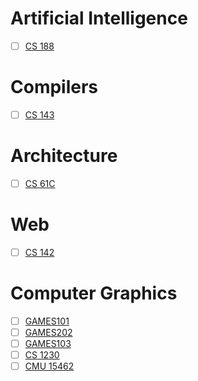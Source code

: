 # Artificial Intelligence 
- [ ] [CS 188](https://inst.eecs.berkeley.edu/~cs188/sp23/)

# Compilers 
- [ ] [CS 143](https://web.stanford.edu/class/cs143/)

# Architecture
- [ ] [CS 61C](https://cs61c.org/sp23/)

# Web
- [ ] [CS 142](https://web.stanford.edu/class/cs142/index.html)

# Computer Graphics
- [ ] [GAMES101](http://games-cn.org/intro-graphics/)
- [ ] [GAMES202](https://sites.cs.ucsb.edu/~lingqi/teaching/games202.html)
- [ ] [GAMES103](http://games-cn.org/games103/)
- [ ] [CS 1230](https://cs1230.graphics)
- [ ] [CMU 15462](http://15462.courses.cs.cmu.edu/spring2023/)
